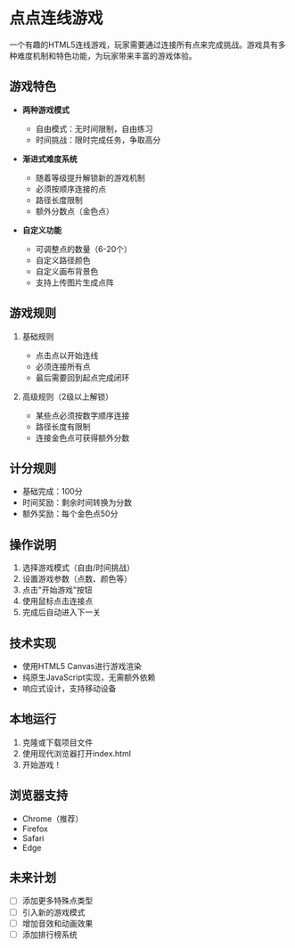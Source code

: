 # 点点连线游戏

一个有趣的HTML5连线游戏，玩家需要通过连接所有点来完成挑战。游戏具有多种难度机制和特色功能，为玩家带来丰富的游戏体验。

## 游戏特色

- **两种游戏模式**
  - 自由模式：无时间限制，自由练习
  - 时间挑战：限时完成任务，争取高分

- **渐进式难度系统**
  - 随着等级提升解锁新的游戏机制
  - 必须按顺序连接的点
  - 路径长度限制
  - 额外分数点（金色点）

- **自定义功能**
  - 可调整点的数量（6-20个）
  - 自定义路径颜色
  - 自定义画布背景色
  - 支持上传图片生成点阵

## 游戏规则

1. 基础规则
   - 点击点以开始连线
   - 必须连接所有点
   - 最后需要回到起点完成闭环

2. 高级规则（2级以上解锁）
   - 某些点必须按数字顺序连接
   - 路径长度有限制
   - 连接金色点可获得额外分数

## 计分规则

- 基础完成：100分
- 时间奖励：剩余时间转换为分数
- 额外奖励：每个金色点50分

## 操作说明

1. 选择游戏模式（自由/时间挑战）
2. 设置游戏参数（点数、颜色等）
3. 点击"开始游戏"按钮
4. 使用鼠标点击连接点
5. 完成后自动进入下一关

## 技术实现

- 使用HTML5 Canvas进行游戏渲染
- 纯原生JavaScript实现，无需额外依赖
- 响应式设计，支持移动设备

## 本地运行

1. 克隆或下载项目文件
2. 使用现代浏览器打开index.html
3. 开始游戏！

## 浏览器支持

- Chrome（推荐）
- Firefox
- Safari
- Edge

## 未来计划

- [ ] 添加更多特殊点类型
- [ ] 引入新的游戏模式
- [ ] 增加音效和动画效果
- [ ] 添加排行榜系统